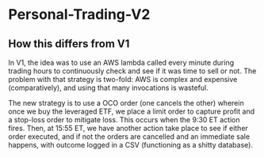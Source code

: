 # Personal-Trading-V2
 
## How this differs from V1
In V1, the idea was to use an AWS lambda called every minute during trading hours to continuously check and see if it was time to sell or not.
The problem with that strategy is two-fold:  AWS is complex and expensive (comparatively), and using that many invocations is wasteful.

The new strategy is to use a OCO order (one cancels the other) wherein once we buy the leveraged ETF, we place a limit order to capture profit and a stop-loss order to mitigate loss.  This occurs when the 9:30 ET action fires.  Then, at 15:55 ET, we have another action take place to see if either order executed, and if not the orders are cancelled and an immediate sale happens, with outcome logged in a CSV (functioning as a shitty database).